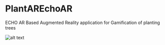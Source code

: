 # PlantAREchoAR

ECHO AR Based Augmented Reality application for Gamification of planting trees


![alt text](https://github.com/akashjha011/PlantAREchoAR/blob/master/echoAR.jpg?raw=true)
